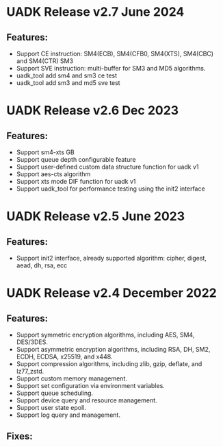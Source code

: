 
# UADK Release v2.7 June 2024

## Features:
- Support CE instruction:
  SM4(ECB), SM4(CFB0, SM4(XTS), SM4(CBC) and SM4(CTR)
  SM3
- Support SVE instruction:
  multi-buffer for SM3 and MD5 algorithms.
- uadk_tool add sm4 and sm3 ce test
- uadk_tool add sm3 and md5 sve test

# UADK Release v2.6 Dec 2023

## Features:
- Support sm4-xts GB
- Support queue depth configurable feature
- Support user-defined custom data structure function for uadk v1
- Support aes-cts algorithm
- Support xts mode DIF function for uadk v1
- Support uadk_tool for performance testing using the init2 interface

# UADK Release v2.5 June 2023

## Features:
- Support init2 interface, already supported algorithm: cipher, digest, aead, dh, rsa, ecc

# UADK Release v2.4 December 2022

## Features:
- Support symmetric encryption algorithms, including AES, SM4, DES/3DES.
- Support asymmetric encryption algorithms, including RSA, DH, SM2, ECDH, ECDSA, x25519, and x448.
- Support compression algorithms, including zlib, gzip, deflate, and lz77_zstd.
- Support custom memory management.
- Support set configuration via environment variables.
- Support queue scheduling.
- Support device query and resource management.
- Support user state epoll.
- Support log query and management.

## Fixes:
